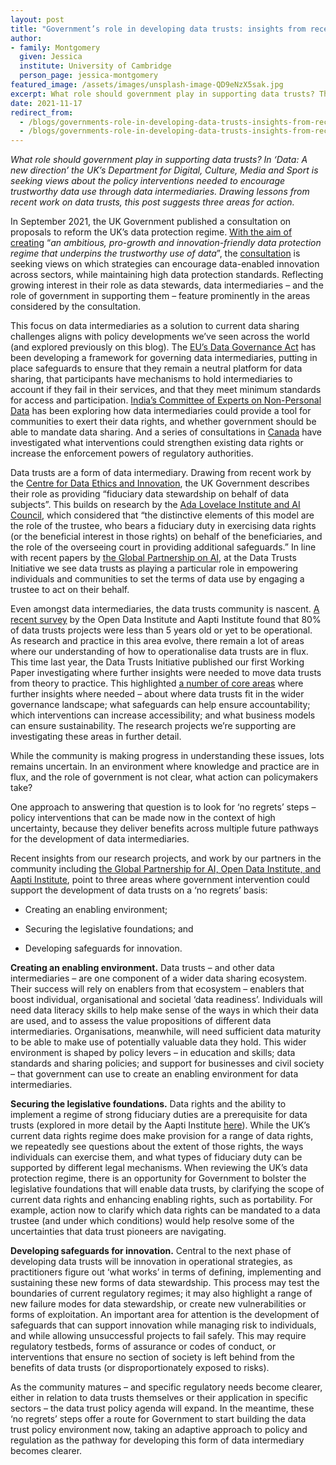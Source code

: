 ```yaml
---
layout: post
title: "Government’s role in developing data trusts: insights from recent research and practice"
author:
- family: Montgomery
  given: Jessica
  institute: University of Cambridge
  person_page: jessica-montgomery
featured_image: /assets/images/unsplash-image-QD9eNzX5sak.jpg
excerpt: What role should government play in supporting data trusts? The UK’s Department for Digital, Culture, Media and Sport is currently seeking views about the policy interventions needed to encourage trustworthy data use through data intermediaries. Drawing lessons from recent work on data trusts, this post suggests three areas for action.
date: 2021-11-17
redirect_from:
  - /blogs/governments-role-in-developing-data-trusts-insights-from-recent-research-and-practice
  - /blogs/governments-role-in-developing-data-trusts-insights-from-recent-research-and-practice/
---
```


*What role should government play in supporting data trusts? In ‘Data: A
new direction’ the UK’s Department for Digital, Culture, Media and Sport
is seeking views about the policy interventions needed to encourage
trustworthy data use through data intermediaries. Drawing lessons from
recent work on data trusts, this post suggests three areas for action.*

In September 2021, the UK Government published a consultation on
proposals to reform the UK’s data protection regime. [With the aim of
creating](https://www.gov.uk/government/news/uk-launches-data-reform-to-boost-innovation-economic-growth-and-protect-the-public) “*an
ambitious, pro-growth and innovation-friendly data protection regime
that underpins the trustworthy use of data*”, the [consultation](https://assets.publishing.service.gov.uk/government/uploads/system/uploads/attachment_data/file/1022315/Data_Reform_Consultation_Document__Accessible_.pdf) is
seeking views on which strategies can encourage data-enabled innovation
across sectors, while maintaining high data protection standards.
Reflecting growing interest in their role as data stewards, data
intermediaries – and the role of government in supporting them – feature
prominently in the areas considered by the consultation.

This focus on data intermediaries as a solution to current data sharing
challenges aligns with policy developments we’ve seen across the world
(and explored previously on this blog). The [EU’s Data Governance
Act](https://datatrusts.uk/blogs/data-trusts-and-the-draft-data-governance-act) has
been developing a framework for governing data intermediaries, putting
in place safeguards to ensure that they remain a neutral platform for
data sharing, that participants have mechanisms to hold intermediaries
to account if they fail in their services, and that they meet minimum
standards for access and participation. [India’s Committee of Experts on
Non-Personal
Data](https://datatrusts.uk/blogs/where-next-for-proposals-from-indias-committee-of-experts-on-non-personal-data-in-conversation-with-astha-kapoor-and-sylvie-delacroix) has
been exploring how data intermediaries could provide a tool for
communities to exert their data rights, and whether government should be
able to mandate data sharing. And a series of consultations in [Canada](https://datatrusts.uk/blogs/international-policy-developments) have
investigated what interventions could strengthen existing data rights or
increase the enforcement powers of regulatory authorities.  

Data trusts are a form of data intermediary. Drawing from recent work by
the [Centre for Data Ethics and
Innovation](https://www.gov.uk/government/publications/unlocking-the-value-of-data-exploring-the-role-of-data-intermediaries/unlocking-the-value-of-data-exploring-the-role-of-data-intermediaries),
the UK Government describes their role as providing “fiduciary data
stewardship on behalf of data subjects”. This builds on research by
the [Ada Lovelace Institute and
AI
Council](https://www.adalovelaceinstitute.org/report/legal-mechanisms-data-stewardship/),
which considered that “the distinctive elements of this model are the
role of the trustee, who bears a fiduciary duty in exercising data
rights (or the beneficial interest in those rights) on behalf of the
beneficiaries, and the role of the overseeing court in providing
additional safeguards.” In line with recent papers by [the Global Partnership on
AI,](https://ceimia.org/wp-content/uploads/2021/07/2021-07-09-GPAI-summary-understanding-data-trusts-updated.docx.pdf) at
the Data Trusts Initiative we see data trusts as playing a particular
role in empowering individuals and communities to set the terms of data
use by engaging a trustee to act on their behalf. 

Even amongst data intermediaries, the data trusts community is
nascent. [A recent
survey](https://gpai.ai/projects/data-governance/data-trusts/enabling-data-sharing-for-social-benefit-data-trusts-interim-report.pdf) by
the Open Data Institute and Aapti Institute found that 80% of data
trusts projects were less than 5 years old or yet to be operational. As
research and practice in this area evolve, there remain a lot of areas
where our understanding of how to operationalise data trusts are in
flux. This time last year, the Data Trusts Initiative published our
first Working Paper investigating where further insights were needed to
move data trusts from theory to practice. This highlighted [a number of core
areas](https://datatrusts.uk/blogs/moving-from-theory-to-practice-how-do-we-create-real-world-data-trusts) where
further insights where needed – about where data trusts fit in the wider
governance landscape; what safeguards can help ensure accountability;
which interventions can increase accessibility; and what business models
can ensure sustainability. The research projects we’re supporting are
investigating these areas in further detail.  

While the community is making progress in understanding these issues,
lots remains uncertain. In an environment where knowledge and practice
are in flux, and the role of government is not clear, what action can
policymakers take?

One approach to answering that question is to look for ‘no regrets’
steps – policy interventions that can be made now in the context of high
uncertainty, because they deliver benefits across multiple future
pathways for the development of data intermediaries. 

Recent insights from our research projects, and work by our partners in
the community including [the
Global Partnership for AI, Open Data Institute, and Aapti
Institute](https://gpai.ai/projects/data-governance/data-trusts/enabling-data-sharing-for-social-benefit-data-trusts-interim-report.pdf),
point to three areas where government intervention could support the
development of data trusts on a ‘no regrets’ basis:

- Creating an enabling environment;

- Securing the legislative foundations; and

- Developing safeguards for innovation.

**Creating an enabling environment.** Data trusts – and other data
intermediaries – are one component of a wider data sharing ecosystem.
Their success will rely on enablers from that ecosystem – enablers that
boost individual, organisational and societal ‘data readiness’.
Individuals will need data literacy skills to help make sense of the
ways in which their data are used, and to assess the value propositions
of different data intermediaries. Organisations, meanwhile, will need
sufficient data maturity to be able to make use of potentially valuable
data they hold. This wider environment is shaped by policy levers – in
education and skills; data standards and sharing policies; and support
for businesses and civil society – that government can use to create an
enabling environment for data intermediaries. 

**Securing the legislative foundations.** Data rights and the ability to
implement a regime of strong fiduciary duties are a prerequisite for
data trusts (explored in more detail by the Aapti Institute [here](https://gpai.ai/projects/data-governance/data-trusts/enabling-data-sharing-for-social-benefit-data-trusts-interim-report.pdf)).
While the UK’s current data rights regime does make provision for a
range of data rights, we repeatedly see questions about the extent of
those rights, the ways individuals can exercise them, and what types of
fiduciary duty can be supported by different legal mechanisms. When
reviewing the UK’s data protection regime, there is an opportunity for
Government to bolster the legislative foundations that will enable data
trusts, by clarifying the scope of current data rights and enhancing
enabling rights, such as portability. For example, action now to clarify
which data rights can be mandated to a data trustee (and under which
conditions) would help resolve some of the uncertainties that data trust
pioneers are navigating.

**Developing safeguards for innovation.** Central to the next phase of
developing data trusts will be innovation in operational strategies, as
practitioners figure out ‘what works’ in terms of defining, implementing
and sustaining these new forms of data stewardship. This process may
test the boundaries of current regulatory regimes; it may also highlight
a range of new failure modes for data stewardship, or create new
vulnerabilities or forms of exploitation. An important area for
attention is the development of safeguards that can support innovation
while managing risk to individuals, and while allowing unsuccessful
projects to fail safely. This may require regulatory testbeds, forms of
assurance or codes of conduct, or interventions that ensure no section
of society is left behind from the benefits of data trusts (or
disproportionately exposed to risks).

As the community matures – and specific regulatory needs become clearer,
either in relation to data trusts themselves or their application in
specific sectors – the data trust policy agenda will expand. In the
meantime, these ‘no regrets’ steps offer a route for Government to start
building the data trust policy environment now, taking an adaptive
approach to policy and regulation as the pathway for developing this
form of data intermediary becomes clearer.


